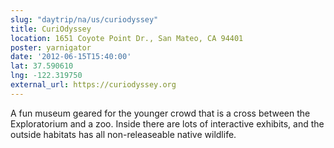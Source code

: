 ```yaml
---
slug: "daytrip/na/us/curiodyssey"
title: CuriOdyssey
location: 1651 Coyote Point Dr., San Mateo, CA 94401
poster: yarnigator
date: '2012-06-15T15:40:00'
lat: 37.590610
lng: -122.319750
external_url: https://curiodyssey.org
---
```


A fun museum geared for the younger crowd that is a cross between the Exploratorium and a zoo.  Inside there are lots of interactive exhibits, and the outside habitats has all non-releaseable native wildlife.
